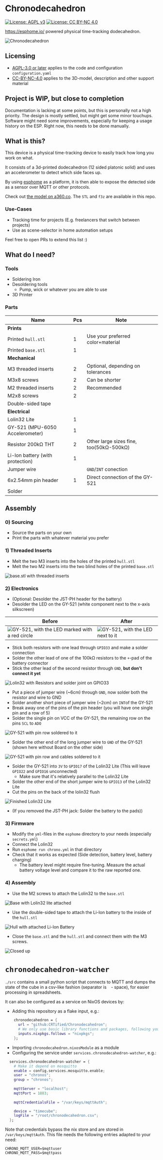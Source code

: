

# Chronodecahedron

 [![License: AGPL v3](https://img.shields.io/badge/License-AGPL%20v3-blue.svg)](https://www.gnu.org/licenses/agpl-3.0.html)
 [![License: CC BY-NC 4.0](https://img.shields.io/badge/License-CC%20BY--NC%204.0-lightgrey.svg)](https://creativecommons.org/licenses/by-nc/4.0/)


https://esphome.io/ powered physical time-tracking dodecahedron.

![Chronodecahedron](./assets/chronodecahedron.jpg "Chronodecahedron")

## Licensing

 - [AGPL-3.0 or later](./LICENSE.AGPL-3.0-or-later) applies to the code and configuration `configuration.yaml`
 - [CC-BY-NC-4.0](./LICENSE.CC-BY-NC-4.0) applies to the 3D-model, description and other support material

## Project is WIP, but close to completion

Documentation is lacking at some points, but this is personally not a high priority.
The design is mostly settled, but might get some minor touchups.
Software might need some improvements, especially for keeping a usage history on
the ESP. Right now, this needs to be done manually.

## What is this?

This device is a physical time-tracking device to easily track how long you work on what.

It consists of a 3d-printed dodecahedron (12 sided platonic solid) and uses an 
accelerometer to detect which side faces up.

By using [esphome](https://esphome.io) as a platform, it is then able to expose 
the detected side as a sensor over MQTT or other protocols.

Check out [the model on a360.co](https://a360.co/3KxAjle). The `STL` and `f3z` are available in this repo.

### Use-Cases

 - Tracking time for projects (E.g. freelancers that switch between projects)
 - Use as scene-selector in home automation setups

Feel free to open PRs to extend this list :)

## What do I need?

### Tools

 - Soldering Iron
 - Desoldering tools
   - Pump, wick or whatever you are able to use
 - 3D Printer
 
### Parts

| Name                             | Pcs | Note                                    |
|----------------------------------|-----|-----------------------------------------|
| **Prints**                       |     |                                         |
| Printed `hull.stl`               | 1   | Use your preferred color+material       |
| Printed `base.stl`               | 1   |                                         |
| **Mechanical**                   |     |                                         |
| M3 threaded inserts              | 2   | Optional, depending on tolerances       |
| M3x8 screws                      | 2   | Can be shorter                          |
| M2 threaded inserts              | 2   | Recommended                             |
| M2x8 screws                      | 2   |                                         |
| Double-sided tape                |     |                                         |
| **Electrical**                   |     |                                         |
| Lolin32 Lite                     | 1   |                                         |
| GY-521 (MPU-6050 Accelerometer)  | 1   |                                         |
| Resistor 200kΩ THT               | 2   | Other large sizes fine, too(50kΩ-500kΩ) |
| Li-Ion battery (with protection) | 1   |                                         |
| Jumper wire                      |     | `GND`/`INT` conection                   |
| 6x2.54mm pin header              | 1   | Direct connection of the GY-521         |
| Solder                           |     |                                         |

## Assembly

### 0) Sourcing

 - Source the parts on your own
 - Print the parts with whatever material you prefer

### 1) Threaded Inserts

 - Melt the two M3 inserts into the holes of the printed `hull.stl`
 - Melt the two M2 inserts into the two blind holes of the printed `base.stl`
 
![`base.stl` with threaded inserts](./assets/base_inserts.jpg)

### 2) Electronics

 - (Optional: Desolder the JST-PH header for the battery)
 - Desolder the LED on the GY-521 (white component next to the x-axis silkscreen)
 
| Before                                                                                | After                                                                         |
|---------------------------------------------------------------------------------------|-------------------------------------------------------------------------------|
| ![GY-521, with the LED marked with a red circle](./assets/gy_led.jpg "LED to remove") | ![GY-521, with the LED next to it](./assets/gy_led_removed.jpg "Removed LED") |
 
 - Stick both resistors with one lead through `GPIO33` and make a solder connection 
 - Solder the other lead of one of the 100kΩ resistors to the `+`-pad of the battery connector
 - Stick the other lead of the second resistor through `GND`, **but don't connect it yet**

![Lolin32 with Resistors and solder joint on `GPIO33`](./assets/lolin_resistor.jpg "Result")

 - Put a piece of jumper wire (~6cm) through `GND`, now solder both the resistor and wire to GND
 - Solder another short piece of jumper wire (~2cm) on `INT`of the GY-521
 - Break away one of the pins of the pin header (you will have one single pin and a row of 5)
 - Solder the single pin on VCC of the GY-521, the remaining row on the pins `SCL` to `ADO`

![GY-521 with pin row soldered to it](./assets/gy_header.jpg "Expected Result")
 
 - Solder the other end of the long jumper wire to `GND` of the GY-521 (shown here without Board on the other side)
 
![GY-521 with pin row and cables soldered to it](./assets/gy_header_wire.jpg "Expected Result")
 
 - Solder the GY-521 into `3V` to `GPIO17` of the Lolin32 Lite (This will leave `GPIO22` and `GPIO16` unconnected)
   - Make sure that it's relatively parallel to the Lolin32 Lite
 - Solder the other end of the short jumper wire to `GPIO13` of the Lolin32 Lite
 - Cut the pins on the back of the lolin32 flush

![Finished Lolin32 Lite](./assets/lolin_solder.jpg "Finished soldering")

- (If you removed the JST-PH jack: Solder the battery to the pads))

### 3) Firmware

 - Modify the `yml`-files in the `esphome` directory to your needs (especially `secrets.yml`)
 - Connect the Lolin32
 - Run `esphome run chrono.yml` in that directory
 - Check that it works as expected (Side detection, battery level, battery charging)
   - The battery level might require fine-tuning. Measure the actual battery voltage level and compare it to the raw reported one.
 
### 4) Assembly

 - Use the M2 screws to attach the Lolin32 to the `base.stl`
 
![Base with Lolin32 lite attached](./assets/base_lolin.jpg "Attached Lolin32 Lite")
 
 - Use the double-sided tape to attach the Li-Ion battery to the inside of the `hull.stl`

![Hull with attached Li-Ion Battery](./assets/hull_liion.jpg "Li-Ion taped to inner wall")
 
 - Close the `base.stl` and the `hull.stl` and connect them with the M3 screws.

![Closed up](./assets/dodecahedron_done.jpg "Done")

# `chronodecahedron-watcher`

`./src` contains a small python script that connects to MQTT and dumps the state
of the cube in a csv-like fashion (separator is ` ` - space), for easier 
processing in spreadsheets.

It can also be configured as a service on NixOS devices by:

 - Adding this repository as a flake input, e.g.:

```nix
    chronodecahedron = {
      url = "github:CRTified/Chronodecahedron";
	  # We only use basic library functions and packages, following your nixpkgs should be safe:
      inputs.nixpkgs.follows = "nixpkgs"; 
    };
```

 - Importing `chronodecahedron.nixosModule` as a module
 - Configuring the service under `services.chronodecahedron-watcher`, e.g.:

```nix
  services.chronodecahedron-watcher = {
    # Make it depend on mosquitto
    enable = config.services.mosquitto.enable;
    user = "chronos";
    group = "chronos";
	
    mqttServer = "localhost";
    mqttPort = 1883;
	
    mqttCredentialsFile = "/var/keys/mqttAuth";

    device = "timecube";
    logFile = "/root/chronodecahedron.csv";
  };
```


Note that credentials bypass the nix store and are stored in `/var/keys/mqttAuth`.
This file needs the following entries adapted to your need:
```
CHRONO_MQTT_USER=$mqttuser
CHRONO_MQTT_PASS=$mqttpass
```

